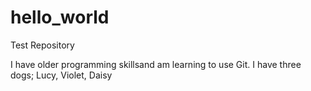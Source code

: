 # hello_world
Test Repository

I have older programming skillsand am learning to use Git.
I have three dogs; Lucy, Violet, Daisy
